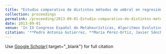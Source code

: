 ```yaml
---
title: "Estudio comparativo de distintos métodos de umbral en regresión ordinal"
collection: proceedings
permalink: /proceeding/2013-09-01-Estudio-comparativo-de-distintos-metodos-de-umbral-en-regresion-ordinal
date: 2013-09-01
venue: 'In IX Congreso Español de Metaheurísticas, Algoritmos Evolutivos y Bioinspirados (MAEB 2013)'
citation: '**Pedro Antonio Gutiérrez, **María Pérez-Ortiz, Javier Sánchez-Monedero, César Hervás-Martínez, &quot;Estudio comparativo de distintos métodos de umbral en regresión ordinal.&quot; In IX Congreso Español de Metaheurísticas, Algoritmos Evolutivos y Bioinspirados (MAEB 2013), 2013, Madrid, Spain, pp.872--881.'
---
```

Use [Google Scholar](https://scholar.google.com/scholar?q=Estudio+comparativo+de+distintos+metodos+de+umbral+en+regresion+ordinal){:target="_blank"} for full citation